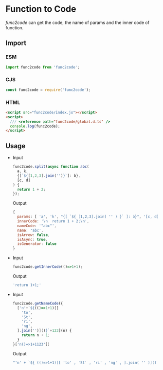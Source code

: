 # Function to Code

*func2code* can get the code, the name of params and the inner code of function.

## Import

### ESM

```ts
import func2code from 'func2code';
```

### CJS

```js
const func2code = require('func2code');
```

### HTML

```html
<script src="func2code/index.js"></script>
<script>
  /// <reference path="func2code/global.d.ts" />
  console.log(func2code);
</script>
```

## Usage

- Input

  ```js
  func2code.split(async function abc(
    a, k,
    {[`${[1,2,3].join('')}`]: b},
    [c, d]
  ) {
    return 1 + 2;
  });
  ```

  Output

  ```js
  {
    params: [ 'a', 'k', "{[ `${ [1,2,3].join( '' ) }` ]: b}", '[c, d]' ],
    innerCode: '\n  return 1 + 2;\n',
    nameCode: '"abc"',
    name: 'abc',
    isArrow: false,
    isAsync: true,
    isGenerator: false
  }
  ```

- Input

  ```js
  func2code.getInnerCode(()=>1+1);
  ```

  Output

  ```js
  'return 1+1;'
  ```

- Input

  ```js
  func2code.getNameCode({
    ['n'+`${(()=>1+1)[[
      'to',
      'St',
      'ri',
      'ng',
    ].join('')]()}`+123](n) {
      return n + 1;
    }
  }['n()=>1+1123'])
  ```

  Output

  ```js
  "'n' + `${ (()=>1+1)[[ 'to' , 'St' , 'ri' , 'ng' , ].join( '' )]() }` +123"
  ```
